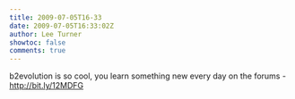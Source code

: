 ```yaml
---
title: 2009-07-05T16-33
date: 2009-07-05T16:33:02Z
author: Lee Turner
showtoc: false
comments: true
---
```


b2evolution is so cool, you learn something new every day on the forums - http://bit.ly/12MDFG

